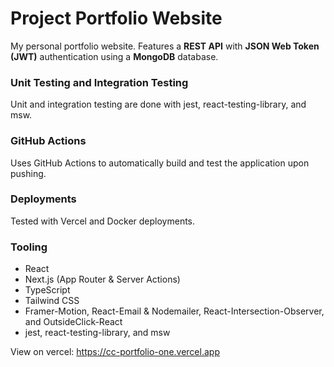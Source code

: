 # Project Portfolio Website

My personal portfolio website. Features a **REST API** with **JSON Web Token (JWT)** authentication using a **MongoDB** database.

### Unit Testing and Integration Testing

Unit and integration testing are done with jest, react-testing-library, and msw.

### GitHub Actions

Uses GitHub Actions to automatically build and test the application upon pushing.

### Deployments

Tested with Vercel and Docker deployments.

### Tooling

- React
- Next.js (App Router & Server Actions)
- TypeScript
- Tailwind CSS
- Framer-Motion, React-Email & Nodemailer, React-Intersection-Observer, and OutsideClick-React
- jest, react-testing-library, and msw

View on vercel: <https://cc-portfolio-one.vercel.app>
